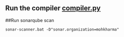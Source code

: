 ## Run the compiler [compiler.py](compiler.py)


##Run sonarqube scan

```
sonar-scanner.bat -D"sonar.organization=mohkharma"
```